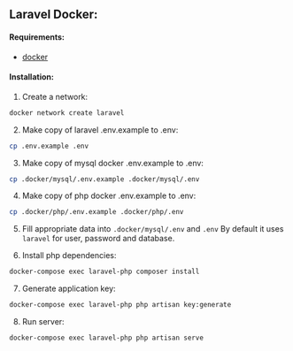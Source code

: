 Laravel Docker:
--------------

#### Requirements:
- [docker](docker.com)

#### Installation:
1. Create a network:
```bash
docker network create laravel
```

2. Make copy of laravel .env.example to .env:
```bash
cp .env.example .env
```

3. Make copy of mysql docker .env.example to .env:
```bash
cp .docker/mysql/.env.example .docker/mysql/.env
```

4. Make copy of php docker .env.example to .env:
```bash
cp .docker/php/.env.example .docker/php/.env
```

5. Fill appropriate data into `.docker/mysql/.env` and `.env`
By default it uses `laravel` for user, password and database.

6. Install php dependencies:
```bash
docker-compose exec laravel-php composer install
```

7. Generate application key:
```bash
docker-compose exec laravel-php php artisan key:generate
```

8. Run server:
```bash
docker-compose exec laravel-php php artisan serve
```
